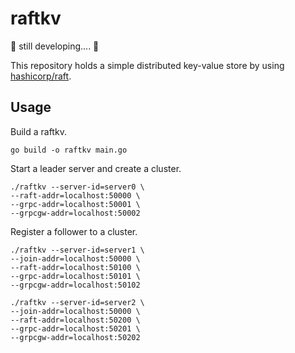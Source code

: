 # raftkv

:construction: still developing.... :construction:

This repository holds a simple distributed key-value store by using [hashicorp/raft](https://github.com/hashicorp/raft).

## Usage

Build a raftkv.

```shell
go build -o raftkv main.go
```

Start a leader server and create a cluster.

```shell
./raftkv --server-id=server0 \
--raft-addr=localhost:50000 \
--grpc-addr=localhost:50001 \
--grpcgw-addr=localhost:50002
```

Register a follower to a cluster.

```shell
./raftkv --server-id=server1 \
--join-addr=localhost:50000 \
--raft-addr=localhost:50100 \
--grpc-addr=localhost:50101 \
--grpcgw-addr=localhost:50102
```

```shell
./raftkv --server-id=server2 \
--join-addr=localhost:50000 \
--raft-addr=localhost:50200 \
--grpc-addr=localhost:50201 \
--grpcgw-addr=localhost:50202
```
